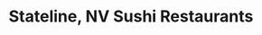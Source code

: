 ---
layout: city
title: Stateline, NV Sushi Restaurants
permalink: /nevada/stateline/
stateAbbr: NV
stateName: Nevada
cityName: Stateline
---